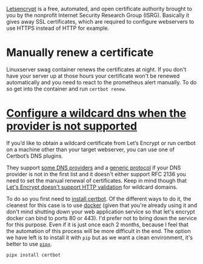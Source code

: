 [Letsencrypt](https://letsencrypt.org/) is a free, automated, and open certificate authority brought to you by the nonprofit Internet Security Research Group (ISRG). Basically it gives away SSL certificates, which are required to configure webservers to use HTTPS instead of HTTP for example.

# Manually renew a certificate

Linuxserver swag container renews the certificates at night. If you don't have your server up at those hours your certificate won't be renewed automatically and you need to react to the prometheus alert manually. To do so get into the container and run `certbot renew`.
# [Configure a wildcard dns when the provider is not supported](https://certbot.eff.org/instructions?ws=nginx&os=pip)

If you’d like to obtain a wildcard certificate from Let’s Encrypt or run certbot on a machine other than your target webserver, you can use one of Certbot’s DNS plugins.

They support [some DNS providers](https://eff-certbot.readthedocs.io/en/stable/using.html#dns-plugins) and a [generic protocol](https://certbot-dns-rfc2136.readthedocs.io/) if your DNS provider is not in the first list and it doesn't either support RFC 2136 you need to set the manual renewal of certificates. Keep in mind though that [Let's Encrypt doesn't support HTTP validation](https://letsencrypt.org/docs/challenge-types/#http-01-challenge) for wildcard domains.

To do so you first need to [install certbot](https://eff-certbot.readthedocs.io/en/stable/install.html). Of the different ways to do it, the cleanest for this case is to use [docker](docker.md) (given that you're already using it and don't mind shutting down your web application service so that let's encrypt docker can bind to ports 80 or 443). I'd prefer not to bring down the service for this purpose. Even if it is just once each 2 months, because I feel that the automation of this process will be more difficult in the end. The option we have left is to install it with `pip` but as we want a clean environment, it's better to use [`pipx`](pipx.md).

```bash
pipx install certbot
```



